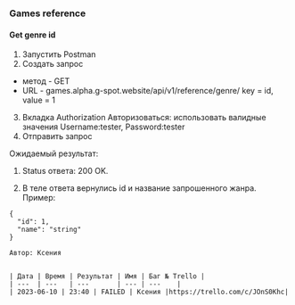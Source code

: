### Games reference
#### Get genre id


1. Запустить Postman
2. Создать запрос
- метод - GET
- URL - games.alpha.g-spot.website/api/v1/reference/genre/
key = id, value = 1
3. Вкладка Authorization
Авторизоваться: использовать валидные значения Username:tester, Password:tester
5. Отправить запрос

Ожидаемый результат:
1. Status ответа: 200 OK.

2. В теле ответа вернулись id и название запрошенного жанра. Пример:

```
{
  "id": 1,
  "name": "string"
}

Автор: Ксения


| Дата | Время | Результат | Имя | Баг № Trello |
| ---  | ---   | ---       | --- | ---    |
| 2023-06-10 | 23:40 | FAILED | Ксения |https://trello.com/c/JOnS0Khc| 